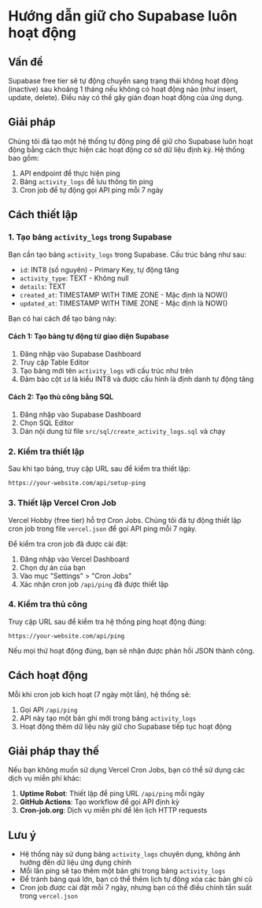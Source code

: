 # Hướng dẫn giữ cho Supabase luôn hoạt động

## Vấn đề

Supabase free tier sẽ tự động chuyển sang trạng thái không hoạt động (inactive) sau khoảng 1 tháng nếu không có hoạt động nào (như insert, update, delete). Điều này có thể gây gián đoạn hoạt động của ứng dụng.

## Giải pháp

Chúng tôi đã tạo một hệ thống tự động ping để giữ cho Supabase luôn hoạt động bằng cách thực hiện các hoạt động cơ sở dữ liệu định kỳ. Hệ thống bao gồm:

1. API endpoint để thực hiện ping
2. Bảng `activity_logs` để lưu thông tin ping
3. Cron job để tự động gọi API ping mỗi 7 ngày

## Cách thiết lập

### 1. Tạo bảng `activity_logs` trong Supabase

Bạn cần tạo bảng `activity_logs` trong Supabase. Cấu trúc bảng như sau:

- `id`: INT8 (số nguyên) - Primary Key, tự động tăng
- `activity_type`: TEXT - Không null
- `details`: TEXT
- `created_at`: TIMESTAMP WITH TIME ZONE - Mặc định là NOW()
- `updated_at`: TIMESTAMP WITH TIME ZONE - Mặc định là NOW()

Bạn có hai cách để tạo bảng này:

#### Cách 1: Tạo bảng tự động từ giao diện Supabase

1. Đăng nhập vào Supabase Dashboard
2. Truy cập Table Editor
3. Tạo bảng mới tên `activity_logs` với cấu trúc như trên
4. Đảm bảo cột `id` là kiểu INT8 và được cấu hình là định danh tự động tăng

#### Cách 2: Tạo thủ công bằng SQL

1. Đăng nhập vào Supabase Dashboard
2. Chọn SQL Editor
3. Dán nội dung từ file `src/sql/create_activity_logs.sql` và chạy

### 2. Kiểm tra thiết lập

Sau khi tạo bảng, truy cập URL sau để kiểm tra thiết lập:
```
https://your-website.com/api/setup-ping
```

### 3. Thiết lập Vercel Cron Job

Vercel Hobby (free tier) hỗ trợ Cron Jobs. Chúng tôi đã tự động thiết lập cron job trong file `vercel.json` để gọi API ping mỗi 7 ngày.

Để kiểm tra cron job đã được cài đặt:
1. Đăng nhập vào Vercel Dashboard
2. Chọn dự án của bạn
3. Vào mục "Settings" > "Cron Jobs"
4. Xác nhận cron job `/api/ping` đã được thiết lập

### 4. Kiểm tra thủ công

Truy cập URL sau để kiểm tra hệ thống ping hoạt động đúng:
```
https://your-website.com/api/ping
```

Nếu mọi thứ hoạt động đúng, bạn sẽ nhận được phản hồi JSON thành công.

## Cách hoạt động

Mỗi khi cron job kích hoạt (7 ngày một lần), hệ thống sẽ:
1. Gọi API `/api/ping`
2. API này tạo một bản ghi mới trong bảng `activity_logs`
3. Hoạt động thêm dữ liệu này giữ cho Supabase tiếp tục hoạt động

## Giải pháp thay thế

Nếu bạn không muốn sử dụng Vercel Cron Jobs, bạn có thể sử dụng các dịch vụ miễn phí khác:

1. **Uptime Robot**: Thiết lập để ping URL `/api/ping` mỗi ngày
2. **GitHub Actions**: Tạo workflow để gọi API định kỳ
3. **Cron-job.org**: Dịch vụ miễn phí để lên lịch HTTP requests

## Lưu ý

- Hệ thống này sử dụng bảng `activity_logs` chuyên dụng, không ảnh hưởng đến dữ liệu ứng dụng chính
- Mỗi lần ping sẽ tạo thêm một bản ghi trong bảng `activity_logs`
- Để tránh bảng quá lớn, bạn có thể thêm lịch tự động xóa các bản ghi cũ
- Cron job được cài đặt mỗi 7 ngày, nhưng bạn có thể điều chỉnh tần suất trong `vercel.json` 